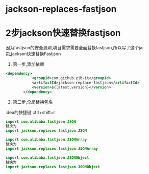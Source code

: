 # jackson-replaces-fastjson
# 2步jackson快速替换fastjson
因为fastjson的安全漏洞,项目需求需要全面替换fastjson,所以写了这个jar包,jackson快速替换Fastjson

1. 第一步,添加依赖
```xml
<dependency>
            <groupId>com.github.zjb-it</groupId>
            <artifactId>jackson-replace-fastjson</artifactId>
            <version>${latest.version}</version>
        </dependency>
```
2. 第二步,全局替换包名

idea的快捷键 ctrl+shift+r

```java
import com.alibaba.fastjson.JSON
替换为
import jackson.replaces.fastjson.JSON

import com.alibaba.fastjson.JSONArray
替换为
import jackson.replaces.fastjson.JSONArray

import com.alibaba.fastjson.JSONObject
替换为
import jackson.replaces.fastjson.JSONObject
```
